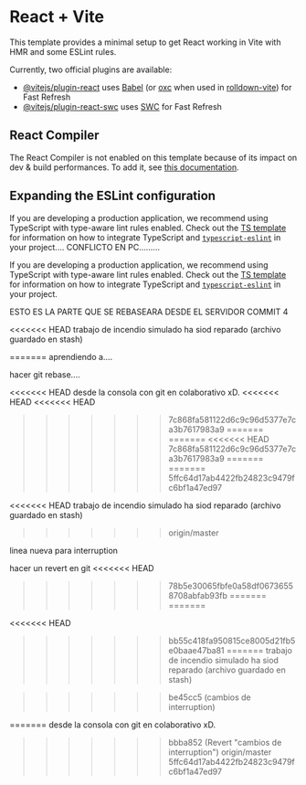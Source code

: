 # React + Vite

This template provides a minimal setup to get React working in Vite with HMR and some ESLint rules.

Currently, two official plugins are available:

- [@vitejs/plugin-react](https://github.com/vitejs/vite-plugin-react/blob/main/packages/plugin-react) uses [Babel](https://babeljs.io/) (or [oxc](https://oxc.rs) when used in [rolldown-vite](https://vite.dev/guide/rolldown)) for Fast Refresh
- [@vitejs/plugin-react-swc](https://github.com/vitejs/vite-plugin-react/blob/main/packages/plugin-react-swc) uses [SWC](https://swc.rs/) for Fast Refresh

## React Compiler

The React Compiler is not enabled on this template because of its impact on dev & build performances. To add it, see [this documentation](https://react.dev/learn/react-compiler/installation).

## Expanding the ESLint configuration



If you are developing a production application, we recommend using TypeScript with type-aware lint rules enabled. Check out the [TS template](https://github.com/vitejs/vite/tree/main/packages/create-vite/template-react-ts) for information on how to integrate TypeScript and [`typescript-eslint`](https://typescript-eslint.io) in your project.... CONFLICTO EN PC.........

If you are developing a production application, we recommend using TypeScript with type-aware lint rules enabled. Check out the [TS template](https://github.com/vitejs/vite/tree/main/packages/create-vite/template-react-ts) for information on how to integrate TypeScript and [`typescript-eslint`](https://typescript-eslint.io) in your project.

ESTO ES LA PARTE QUE SE REBASEARA DESDE EL SERVIDOR COMMIT 4

<<<<<<< HEAD
trabajo de incendio simulado ha siod reparado (archivo guardado en stash)

=======
aprendiendo a....

hacer git rebase....

<<<<<<< HEAD
desde la consola con git en colaborativo xD.
<<<<<<< HEAD
<<<<<<< HEAD
>>>>>>> 7c868fa581122d6c9c96d5377e7ca3b7617983a9
=======
=======
<<<<<<< HEAD
>>>>>>> 7c868fa581122d6c9c96d5377e7ca3b7617983a9
=======
=======
>>>>>>> 5ffc64d17ab4422fb24823c9479fc6bf1a47ed97

<<<<<<< HEAD
trabajo de incendio simulado ha siod reparado (archivo guardado en stash)
>>>>>>> origin/master

linea nueva para interruption

hacer un revert en git 
<<<<<<< HEAD
>>>>>>> 78b5e30065fbfe0a58df06736558708abfab93fb
=======
=======

<<<<<<< HEAD
>>>>>>> bb55c418fa950815ce8005d21fb5e0baae47ba81
=======
trabajo de incendio simulado ha siod reparado (archivo guardado en stash)

>>>>>>> be45cc5 (cambios de interruption)

=======
desde la consola con git en colaborativo xD.
>>>>>>> bbba852 (Revert "cambios de interruption")
>>>>>>> origin/master
>>>>>>> 5ffc64d17ab4422fb24823c9479fc6bf1a47ed97
